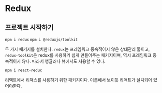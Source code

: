 # Redux

## 프로젝트 시작하기

`npm i redux`
`npm i @reduxjs/toolkit`

두 가지 패키지를 설치한다. `redux`는 프레임워크 종속적이지 않은 상태관리 툴이고, `redux-toolkit`은 redux를 사용하기 쉽게 만들어주는 패키지이며, 역시 프레임워크 종속적이지 않다. 따라서 앵귤러나 뷰에서도 사용할 수 있다.

`npm i react-redux`

리액트에서 리덕스를 사용하기 위한 패키지이다. 이름에서 보이듯 리액트가 설치되어 있어야한다.